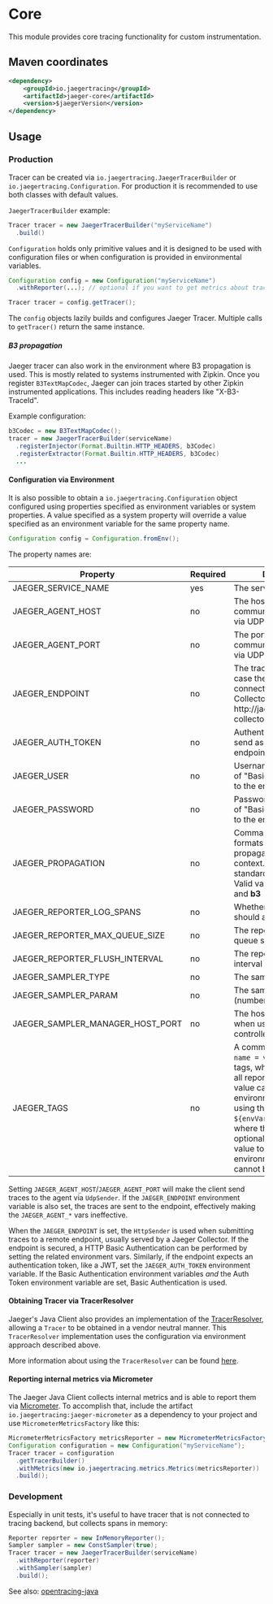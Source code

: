 # Core
This module provides core tracing functionality for custom instrumentation. 

## Maven coordinates
```xml
<dependency>
    <groupId>io.jaegertracing</groupId>
    <artifactId>jaeger-core</artifactId>
    <version>$jaegerVersion</version>
</dependency>
```

## Usage

### Production

Tracer can be created via `io.jaegertracing.JaegerTracerBuilder` or `io.jaegertracing.Configuration`.
For production it is recommended to use both classes with default values.

`JaegerTracerBuilder` example:

```java
Tracer tracer = new JaegerTracerBuilder("myServiceName")
  .build()
```

`Configuration` holds only primitive values and it is designed to be used with configuration
files or when configuration is provided in environmental variables.

```java
Configuration config = new Configuration("myServiceName")
  .withReporter(...); // optional if you want to get metrics about tracer behavior

Tracer tracer = config.getTracer();
```

The `config` objects lazily builds and configures Jaeger Tracer. Multiple calls to `getTracer()` return the same instance.

##### B3 propagation
Jaeger tracer can also work in the environment where B3 propagation is used. This is mostly related 
to systems instrumented with Zipkin. Once you register `B3TextMapCodec`, Jaeger can join traces 
started by other Zipkin instrumented applications. This includes reading headers 
like "X-B3-TraceId".

Example configuration:
```java
b3Codec = new B3TextMapCodec();
tracer = new JaegerTracerBuilder(serviceName)
  .registerInjector(Format.Builtin.HTTP_HEADERS, b3Codec)
  .registerExtractor(Format.Builtin.HTTP_HEADERS, b3Codec)
  ...
```

#### Configuration via Environment

It is also possible to obtain a `io.jaegertracing.Configuration` object configured using properties specified
as environment variables or system properties. A value specified as a system property will override a value
specified as an environment variable for the same property name.

```java
Configuration config = Configuration.fromEnv();
```

The property names are:

Property | Required | Description
--- | --- | ---
JAEGER_SERVICE_NAME | yes | The service name
JAEGER_AGENT_HOST | no | The hostname for communicating with agent via UDP
JAEGER_AGENT_PORT | no | The port for communicating with agent via UDP
JAEGER_ENDPOINT | no | The traces endpoint, in case the client should connect directly to the Collector, like http://jaeger-collector:14268/api/traces
JAEGER_AUTH_TOKEN | no | Authentication Token to send as "Bearer" to the endpoint
JAEGER_USER | no | Username to send as part of "Basic" authentication to the endpoint
JAEGER_PASSWORD | no | Password to send as part of "Basic" authentication to the endpoint
JAEGER_PROPAGATION | no | Comma separated list of formats to use for propagating the trace context. Defaults to the standard Jaeger format. Valid values are **jaeger** and **b3**
JAEGER_REPORTER_LOG_SPANS | no | Whether the reporter should also log the spans
JAEGER_REPORTER_MAX_QUEUE_SIZE | no | The reporter's maximum queue size
JAEGER_REPORTER_FLUSH_INTERVAL | no | The reporter's flush interval (ms)
JAEGER_SAMPLER_TYPE | no | The sampler type
JAEGER_SAMPLER_PARAM | no | The sampler parameter (number)
JAEGER_SAMPLER_MANAGER_HOST_PORT | no | The host name and port when using the remote controlled sampler
JAEGER_TAGS | no | A comma separated list of `name = value` tracer level tags, which get added to all reported spans. The value can also refer to an environment variable using the format `${envVarName:default}`, where the `:default` is optional, and identifies a value to be used if the environment variable cannot be found

Setting `JAEGER_AGENT_HOST`/`JAEGER_AGENT_PORT` will make the client send traces to the agent via `UdpSender`.
If the `JAEGER_ENDPOINT` environment variable is also set, the traces are sent to the endpoint, effectively making
the `JAEGER_AGENT_*` vars ineffective.

When the `JAEGER_ENDPOINT` is set, the `HttpSender` is used when submitting traces to a remote
endpoint, usually served by a Jaeger Collector. If the endpoint is secured, a HTTP Basic Authentication
can be performed by setting the related environment vars. Similarly, if the endpoint expects an authentication
token, like a JWT, set the `JAEGER_AUTH_TOKEN` environment variable. If the Basic Authentication environment
variables *and* the Auth Token environment variable are set, Basic Authentication is used.
 
#### Obtaining Tracer via TracerResolver

Jaeger's Java Client also provides an implementation of the
[TracerResolver](https://github.com/opentracing-contrib/java-tracerresolver), allowing a `Tracer` to be
obtained in a vendor neutral manner. This `TracerResolver` implementation uses the configuration via
environment approach described above.

More information about using the `TracerResolver` can be found [here](../jaeger-tracerresolver/README.md).

#### Reporting internal metrics via Micrometer

The Jaeger Java Client collects internal metrics and is able to report them via [Micrometer](http://micrometer.io).
To accomplish that, include the artifact `io.jaegertracing:jaeger-micrometer` as a dependency to your project and use
`MicrometerMetricsFactory` like this:

```java
MicrometerMetricsFactory metricsReporter = new MicrometerMetricsFactory();
Configuration configuration = new Configuration("myServiceName");
Tracer tracer = configuration
  .getTracerBuilder()
  .withMetrics(new io.jaegertracing.metrics.Metrics(metricsReporter))
  .build();
```

### Development

Especially in unit tests, it's useful to have tracer that is not connected to tracing backend, but collects
spans in memory:

```java
Reporter reporter = new InMemoryReporter();
Sampler sampler = new ConstSampler(true);
Tracer tracer = new JaegerTracerBuilder(serviceName)
  .withReporter(reporter)
  .withSampler(sampler)
  .build();
```

See also: [opentracing-java](https://github.com/opentracing/opentracing-java)
